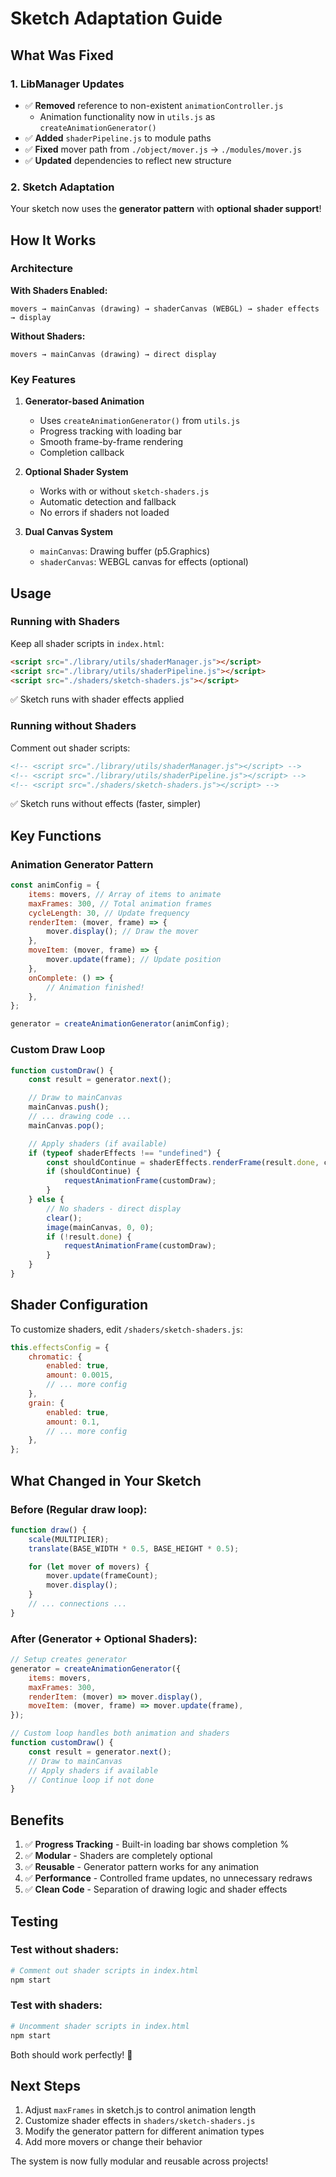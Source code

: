 # Sketch Adaptation Guide

## What Was Fixed

### 1. LibManager Updates

- ✅ **Removed** reference to non-existent `animationController.js`
  - Animation functionality now in `utils.js` as `createAnimationGenerator()`
- ✅ **Added** `shaderPipeline.js` to module paths
- ✅ **Fixed** mover path from `./object/mover.js` → `./modules/mover.js`
- ✅ **Updated** dependencies to reflect new structure

### 2. Sketch Adaptation

Your sketch now uses the **generator pattern** with **optional shader support**!

## How It Works

### Architecture

**With Shaders Enabled:**

```
movers → mainCanvas (drawing) → shaderCanvas (WEBGL) → shader effects → display
```

**Without Shaders:**

```
movers → mainCanvas (drawing) → direct display
```

### Key Features

1. **Generator-based Animation**

   - Uses `createAnimationGenerator()` from `utils.js`
   - Progress tracking with loading bar
   - Smooth frame-by-frame rendering
   - Completion callback

2. **Optional Shader System**

   - Works with or without `sketch-shaders.js`
   - Automatic detection and fallback
   - No errors if shaders not loaded

3. **Dual Canvas System**
   - `mainCanvas`: Drawing buffer (p5.Graphics)
   - `shaderCanvas`: WEBGL canvas for effects (optional)

## Usage

### Running with Shaders

Keep all shader scripts in `index.html`:

```html
<script src="./library/utils/shaderManager.js"></script>
<script src="./library/utils/shaderPipeline.js"></script>
<script src="./shaders/sketch-shaders.js"></script>
```

✅ Sketch runs with shader effects applied

### Running without Shaders

Comment out shader scripts:

```html
<!-- <script src="./library/utils/shaderManager.js"></script> -->
<!-- <script src="./library/utils/shaderPipeline.js"></script> -->
<!-- <script src="./shaders/sketch-shaders.js"></script> -->
```

✅ Sketch runs without effects (faster, simpler)

## Key Functions

### Animation Generator Pattern

```javascript
const animConfig = {
	items: movers, // Array of items to animate
	maxFrames: 300, // Total animation frames
	cycleLength: 30, // Update frequency
	renderItem: (mover, frame) => {
		mover.display(); // Draw the mover
	},
	moveItem: (mover, frame) => {
		mover.update(frame); // Update position
	},
	onComplete: () => {
		// Animation finished!
	},
};

generator = createAnimationGenerator(animConfig);
```

### Custom Draw Loop

```javascript
function customDraw() {
	const result = generator.next();

	// Draw to mainCanvas
	mainCanvas.push();
	// ... drawing code ...
	mainCanvas.pop();

	// Apply shaders (if available)
	if (typeof shaderEffects !== "undefined") {
		const shouldContinue = shaderEffects.renderFrame(result.done, customDraw);
		if (shouldContinue) {
			requestAnimationFrame(customDraw);
		}
	} else {
		// No shaders - direct display
		clear();
		image(mainCanvas, 0, 0);
		if (!result.done) {
			requestAnimationFrame(customDraw);
		}
	}
}
```

## Shader Configuration

To customize shaders, edit `/shaders/sketch-shaders.js`:

```javascript
this.effectsConfig = {
	chromatic: {
		enabled: true,
		amount: 0.0015,
		// ... more config
	},
	grain: {
		enabled: true,
		amount: 0.1,
		// ... more config
	},
};
```

## What Changed in Your Sketch

### Before (Regular draw loop):

```javascript
function draw() {
	scale(MULTIPLIER);
	translate(BASE_WIDTH * 0.5, BASE_HEIGHT * 0.5);

	for (let mover of movers) {
		mover.update(frameCount);
		mover.display();
	}
	// ... connections ...
}
```

### After (Generator + Optional Shaders):

```javascript
// Setup creates generator
generator = createAnimationGenerator({
	items: movers,
	maxFrames: 300,
	renderItem: (mover) => mover.display(),
	moveItem: (mover, frame) => mover.update(frame),
});

// Custom loop handles both animation and shaders
function customDraw() {
	const result = generator.next();
	// Draw to mainCanvas
	// Apply shaders if available
	// Continue loop if not done
}
```

## Benefits

1. ✅ **Progress Tracking** - Built-in loading bar shows completion %
2. ✅ **Modular** - Shaders are completely optional
3. ✅ **Reusable** - Generator pattern works for any animation
4. ✅ **Performance** - Controlled frame updates, no unnecessary redraws
5. ✅ **Clean Code** - Separation of drawing logic and shader effects

## Testing

### Test without shaders:

```bash
# Comment out shader scripts in index.html
npm start
```

### Test with shaders:

```bash
# Uncomment shader scripts in index.html
npm start
```

Both should work perfectly! 🎉

## Next Steps

1. Adjust `maxFrames` in sketch.js to control animation length
2. Customize shader effects in `shaders/sketch-shaders.js`
3. Modify the generator pattern for different animation types
4. Add more movers or change their behavior

The system is now fully modular and reusable across projects!

